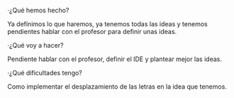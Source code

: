 ·¿Qué hemos hecho?

Ya definimos lo que haremos, ya tenemos todas las ideas y tenemos pendientes hablar con el profesor para definir unas ideas.

·¿Qué voy a hacer?

Pendiente hablar con el profesor, definir el IDE y plantear mejor las ideas.

·¿Qué dificultades tengo?

Como implementar el desplazamiento de las letras en la idea que tenemos.
